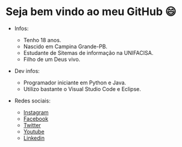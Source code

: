 # Seja bem vindo ao meu GitHub 😄

- Infos:
  - Tenho 18 anos.
  - Nascido em Campina Grande-PB.
  - Estudante de Sitemas de informação na UNIFACISA.
  - Filho de um Deus vivo.
  
- Dev infos: 
  - Programador iniciante em Python e Java.
  - Utilizo bastante o Visual Studio Code e Eclipse.
  
- Redes sociais:
  - [Instagram](https://www.instagram.com/calebeevangelista/)
  - [Facebook](https://www.facebook.com/calebe.a.evangelista)
  - [Twitter](https://twitter.com/calebe_ae)
  - [Youtube](https://www.youtube.com/user/ManoRiquinho)
  - [Linkedin](https://www.linkedin.com/in/calebeevangelista/)
  
